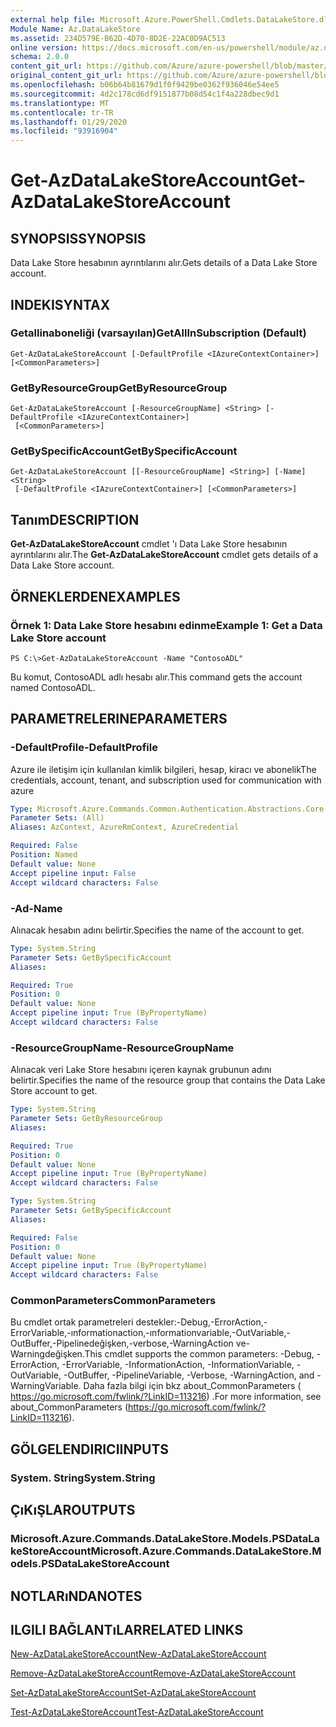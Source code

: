 ```yaml
---
external help file: Microsoft.Azure.PowerShell.Cmdlets.DataLakeStore.dll-Help.xml
Module Name: Az.DataLakeStore
ms.assetid: 234D579E-B62D-4D70-8D2E-22AC0D9AC513
online version: https://docs.microsoft.com/en-us/powershell/module/az.datalakestore/get-azdatalakestoreaccount
schema: 2.0.0
content_git_url: https://github.com/Azure/azure-powershell/blob/master/src/DataLakeStore/DataLakeStore/help/Get-AzDataLakeStoreAccount.md
original_content_git_url: https://github.com/Azure/azure-powershell/blob/master/src/DataLakeStore/DataLakeStore/help/Get-AzDataLakeStoreAccount.md
ms.openlocfilehash: b06b64b81679d1f0f9429be0362f936046e54ee5
ms.sourcegitcommit: 4d2c178cd6df9151877b08d54c1f4a228dbec9d1
ms.translationtype: MT
ms.contentlocale: tr-TR
ms.lasthandoff: 01/29/2020
ms.locfileid: "93916904"
---
```

# <span data-ttu-id="47b91-101">Get-AzDataLakeStoreAccount</span><span class="sxs-lookup"><span data-stu-id="47b91-101">Get-AzDataLakeStoreAccount</span></span>

## <span data-ttu-id="47b91-102">SYNOPSIS</span><span class="sxs-lookup"><span data-stu-id="47b91-102">SYNOPSIS</span></span>
<span data-ttu-id="47b91-103">Data Lake Store hesabının ayrıntılarını alır.</span><span class="sxs-lookup"><span data-stu-id="47b91-103">Gets details of a Data Lake Store account.</span></span>

## <span data-ttu-id="47b91-104">INDEKI</span><span class="sxs-lookup"><span data-stu-id="47b91-104">SYNTAX</span></span>

### <span data-ttu-id="47b91-105">Getallinaboneliği (varsayılan)</span><span class="sxs-lookup"><span data-stu-id="47b91-105">GetAllInSubscription (Default)</span></span>
```
Get-AzDataLakeStoreAccount [-DefaultProfile <IAzureContextContainer>] [<CommonParameters>]
```

### <span data-ttu-id="47b91-106">GetByResourceGroup</span><span class="sxs-lookup"><span data-stu-id="47b91-106">GetByResourceGroup</span></span>
```
Get-AzDataLakeStoreAccount [-ResourceGroupName] <String> [-DefaultProfile <IAzureContextContainer>]
 [<CommonParameters>]
```

### <span data-ttu-id="47b91-107">GetBySpecificAccount</span><span class="sxs-lookup"><span data-stu-id="47b91-107">GetBySpecificAccount</span></span>
```
Get-AzDataLakeStoreAccount [[-ResourceGroupName] <String>] [-Name] <String>
 [-DefaultProfile <IAzureContextContainer>] [<CommonParameters>]
```

## <span data-ttu-id="47b91-108">Tanım</span><span class="sxs-lookup"><span data-stu-id="47b91-108">DESCRIPTION</span></span>
<span data-ttu-id="47b91-109">**Get-AzDataLakeStoreAccount** cmdlet 'ı Data Lake Store hesabının ayrıntılarını alır.</span><span class="sxs-lookup"><span data-stu-id="47b91-109">The **Get-AzDataLakeStoreAccount** cmdlet gets details of a Data Lake Store account.</span></span>

## <span data-ttu-id="47b91-110">ÖRNEKLERDEN</span><span class="sxs-lookup"><span data-stu-id="47b91-110">EXAMPLES</span></span>

### <span data-ttu-id="47b91-111">Örnek 1: Data Lake Store hesabını edinme</span><span class="sxs-lookup"><span data-stu-id="47b91-111">Example 1: Get a Data Lake Store account</span></span>
```
PS C:\>Get-AzDataLakeStoreAccount -Name "ContosoADL"
```

<span data-ttu-id="47b91-112">Bu komut, ContosoADL adlı hesabı alır.</span><span class="sxs-lookup"><span data-stu-id="47b91-112">This command gets the account named ContosoADL.</span></span>

## <span data-ttu-id="47b91-113">PARAMETRELERINE</span><span class="sxs-lookup"><span data-stu-id="47b91-113">PARAMETERS</span></span>

### <span data-ttu-id="47b91-114">-DefaultProfile</span><span class="sxs-lookup"><span data-stu-id="47b91-114">-DefaultProfile</span></span>
<span data-ttu-id="47b91-115">Azure ile iletişim için kullanılan kimlik bilgileri, hesap, kiracı ve abonelik</span><span class="sxs-lookup"><span data-stu-id="47b91-115">The credentials, account, tenant, and subscription used for communication with azure</span></span>

```yaml
Type: Microsoft.Azure.Commands.Common.Authentication.Abstractions.Core.IAzureContextContainer
Parameter Sets: (All)
Aliases: AzContext, AzureRmContext, AzureCredential

Required: False
Position: Named
Default value: None
Accept pipeline input: False
Accept wildcard characters: False
```

### <span data-ttu-id="47b91-116">-Ad</span><span class="sxs-lookup"><span data-stu-id="47b91-116">-Name</span></span>
<span data-ttu-id="47b91-117">Alınacak hesabın adını belirtir.</span><span class="sxs-lookup"><span data-stu-id="47b91-117">Specifies the name of the account to get.</span></span>

```yaml
Type: System.String
Parameter Sets: GetBySpecificAccount
Aliases:

Required: True
Position: 0
Default value: None
Accept pipeline input: True (ByPropertyName)
Accept wildcard characters: False
```

### <span data-ttu-id="47b91-118">-ResourceGroupName</span><span class="sxs-lookup"><span data-stu-id="47b91-118">-ResourceGroupName</span></span>
<span data-ttu-id="47b91-119">Alınacak veri Lake Store hesabını içeren kaynak grubunun adını belirtir.</span><span class="sxs-lookup"><span data-stu-id="47b91-119">Specifies the name of the resource group that contains the Data Lake Store account to get.</span></span>

```yaml
Type: System.String
Parameter Sets: GetByResourceGroup
Aliases:

Required: True
Position: 0
Default value: None
Accept pipeline input: True (ByPropertyName)
Accept wildcard characters: False
```

```yaml
Type: System.String
Parameter Sets: GetBySpecificAccount
Aliases:

Required: False
Position: 0
Default value: None
Accept pipeline input: True (ByPropertyName)
Accept wildcard characters: False
```

### <span data-ttu-id="47b91-120">CommonParameters</span><span class="sxs-lookup"><span data-stu-id="47b91-120">CommonParameters</span></span>
<span data-ttu-id="47b91-121">Bu cmdlet ortak parametreleri destekler:-Debug,-ErrorAction,-ErrorVariable,-ınformationaction,-ınformationvariable,-OutVariable,-OutBuffer,-Pipelinedeğişken,-verbose,-WarningAction ve-Warningdeğişken.</span><span class="sxs-lookup"><span data-stu-id="47b91-121">This cmdlet supports the common parameters: -Debug, -ErrorAction, -ErrorVariable, -InformationAction, -InformationVariable, -OutVariable, -OutBuffer, -PipelineVariable, -Verbose, -WarningAction, and -WarningVariable.</span></span> <span data-ttu-id="47b91-122">Daha fazla bilgi için bkz about_CommonParameters ( https://go.microsoft.com/fwlink/?LinkID=113216) .</span><span class="sxs-lookup"><span data-stu-id="47b91-122">For more information, see about_CommonParameters (https://go.microsoft.com/fwlink/?LinkID=113216).</span></span>

## <span data-ttu-id="47b91-123">GÖLGELENDIRICI</span><span class="sxs-lookup"><span data-stu-id="47b91-123">INPUTS</span></span>

### <span data-ttu-id="47b91-124">System. String</span><span class="sxs-lookup"><span data-stu-id="47b91-124">System.String</span></span>

## <span data-ttu-id="47b91-125">ÇıKıŞLAR</span><span class="sxs-lookup"><span data-stu-id="47b91-125">OUTPUTS</span></span>

### <span data-ttu-id="47b91-126">Microsoft.Azure.Commands.DataLakeStore.Models.PSDataLakeStoreAccount</span><span class="sxs-lookup"><span data-stu-id="47b91-126">Microsoft.Azure.Commands.DataLakeStore.Models.PSDataLakeStoreAccount</span></span>

## <span data-ttu-id="47b91-127">NOTLARıNDA</span><span class="sxs-lookup"><span data-stu-id="47b91-127">NOTES</span></span>

## <span data-ttu-id="47b91-128">ILGILI BAĞLANTıLAR</span><span class="sxs-lookup"><span data-stu-id="47b91-128">RELATED LINKS</span></span>

[<span data-ttu-id="47b91-129">New-AzDataLakeStoreAccount</span><span class="sxs-lookup"><span data-stu-id="47b91-129">New-AzDataLakeStoreAccount</span></span>](./New-AzDataLakeStoreAccount.md)

[<span data-ttu-id="47b91-130">Remove-AzDataLakeStoreAccount</span><span class="sxs-lookup"><span data-stu-id="47b91-130">Remove-AzDataLakeStoreAccount</span></span>](./Remove-AzDataLakeStoreAccount.md)

[<span data-ttu-id="47b91-131">Set-AzDataLakeStoreAccount</span><span class="sxs-lookup"><span data-stu-id="47b91-131">Set-AzDataLakeStoreAccount</span></span>](./Set-AzDataLakeStoreAccount.md)

[<span data-ttu-id="47b91-132">Test-AzDataLakeStoreAccount</span><span class="sxs-lookup"><span data-stu-id="47b91-132">Test-AzDataLakeStoreAccount</span></span>](./Test-AzDataLakeStoreAccount.md)


